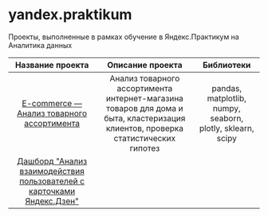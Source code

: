 # yandex.praktikum
Проекты, выполненные в рамках обучение в Яндекс.Практикум на Аналитика данных

| Название проекта      | Описание проекта                                      | Библиотеки                  |
| :-------------------: | :---------------------------------------------------: |:---------------------------:|
| [E-commerce — Анализ товарного ассортимента](https://github.com/ElShcherbakova/yandex.praktikum/tree/main/e-commerce)| Анализ товарного ассортимента интернет-магазина  товаров для дома и быта, кластеризация клиентов, проверка статистических гипотез | pandas, matplotlib, numpy, seaborn, plotly, sklearn, scipy |
| [Дашборд "Анализ взаимодействия пользователей с карточками Яндекс.Дзен"](https://public.tableau.com/profile/elizaveta6432#!/vizhome/__16162347965000/ZenDashboard)|  |                  |
